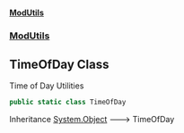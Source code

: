 #### [ModUtils](index.md 'index')
### [ModUtils](ModUtils.md 'ModUtils')

## TimeOfDay Class

Time of Day Utilities

```csharp
public static class TimeOfDay
```

Inheritance [System.Object](https://docs.microsoft.com/en-us/dotnet/api/System.Object 'System.Object') &#129106; TimeOfDay